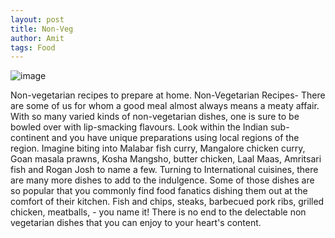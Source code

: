 ```yaml
---
layout: post
title: Non-Veg
author: Amit
tags: Food
---
```


<img class="image" src="/assets/images/non-veg.jpg" alt="image">


Non-vegetarian recipes to prepare at home.
Non-Vegetarian Recipes- There are some of us for whom a good meal almost always means a meaty affair. With so many varied kinds of non-vegetarian dishes, one is sure to be bowled over with lip-smacking flavours. Look within the Indian sub-continent and you have unique preparations using local regions of the region. Imagine biting into Malabar fish curry, Mangalore chicken curry, Goan masala prawns, Kosha Mangsho, butter chicken, Laal Maas, Amritsari fish and Rogan Josh to name a few. Turning to International cuisines, there are many more dishes to add to the indulgence. Some of those dishes are so popular that you commonly find food fanatics dishing them out at the comfort of their kitchen. Fish and chips, steaks, barbecued pork ribs, grilled chicken, meatballs, - you name it! There is no end to the delectable non vegetarian dishes that you can enjoy to your heart's content.